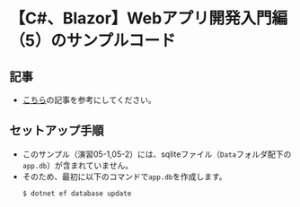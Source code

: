 # 【C#、Blazor】Webアプリ開発入門編（5）のサンプルコード
## 記事
- [こちら](https://prota-p.com/csharp_web_blazor5_todo_update/)の記事を参考にしてください。
## セットアップ手順
- このサンプル（演習05-1,05-2）には、sqliteファイル（`Data`フォルダ配下の`app.db`）が含まれていません。
- そのため、最初に以下のコマンドで`app.db`を作成します。
    ```
    $ dotnet ef database update
    ```